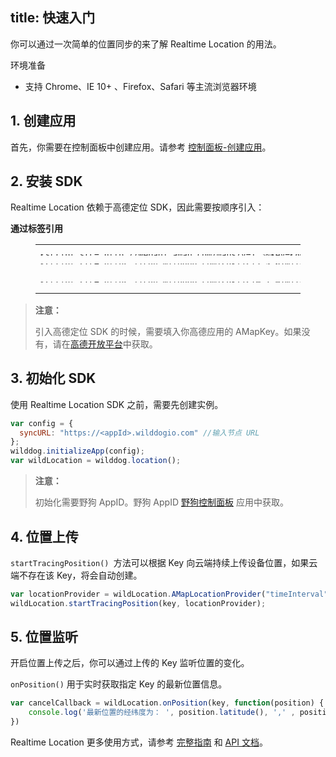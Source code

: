 title: 快速入门
---

你可以通过一次简单的位置同步的来了解 Realtime Location 的用法。

<div class="env">
    <p class="env-title">环境准备</p>
    <ul>
        <li>支持 Chrome、IE 10+ 、Firefox、Safari 等主流浏览器环境 </li>
    </ul>
</div>

## 1. 创建应用

首先，你需要在控制面板中创建应用。请参考 [控制面板-创建应用](/console/creat.html)。

## 2. 安装 SDK

Realtime Location 依赖于高德定位 SDK，因此需要按顺序引入：

**通过标签引用**

<figure class="highlight html"><table style='line-height:0.1'><tbody><tr><td class="code"><pre><div class="line"><span class="tag">&lt;<span class="name">script</span> <span class="attr">src</span>=<span class="string">&quot;<span>ht</span>tp://webapi.amap.com/maps?v=1.3&key=&lt;AMapKey&gt;&quot;</span>&gt;</span><span class="undefined"></span><span class="tag">&lt;/<span class="name">script</span>&gt;</span></div></pre><pre><div class="line"><span class="tag">&lt;<span class="name">script</span> <span class="attr">src</span>=<span class="string">&quot;<span>ht</span>tps://cdn.wilddog.com/sdk/js/<span class="sync_web_v">2.5.6</span>/wilddog.js&quot;</span>&gt;</span><span class="undefined"></span><span class="tag">&lt;/<span class="name">script</span>&gt;</span></div></pre><br><pre><div class="line"><span class="tag">&lt;<span class="name">script</span> <span class="attr">src</span>=<span class="string">&quot;<span>ht</span>tps://cdn.wilddog.com/sdk/js/<span class="location_web_v">0.1.0</span>/wilddog-location.js&quot;</span>&gt;</span><span class="undefined"></span><span class="tag">&lt;/<span class="name">script</span>&gt;</span></div></pre></td></tr></tbody></table></figure>

<blockquote class="warning">
  <p><strong>注意：</strong></p>

引入高德定位 SDK 的时候，需要填入你高德应用的 AMapKey。如果没有，请在[高德开放平台](http://lbs.amap.com/)中获取。

</blockquote>

## 3. 初始化 SDK

使用 Realtime Location SDK 之前，需要先创建实例。

```javascript
var config = {
  syncURL: "https://<appId>.wilddogio.com" //输入节点 URL
};
wilddog.initializeApp(config);
var wildLocation = wilddog.location();
```
<blockquote class="warning">
  <p><strong>注意：</strong></p>

初始化需要野狗 AppID。野狗 AppID [野狗控制面板](https://www.wilddog.com/dashboard/) 应用中获取。


</blockquote>

## 4. 位置上传

`startTracingPosition() `方法可以根据 Key 向云端持续上传设备位置，如果云端不存在该 Key，将会自动创建。

```javascript
var locationProvider = wildLocation.AMapLocationProvider("timeInterval", 5000);
wildLocation.startTracingPosition(key, locationProvider);
```
## 5. 位置监听

开启位置上传之后，你可以通过上传的 Key 监听位置的变化。

`onPosition()`  用于实时获取指定 Key 的最新位置信息。

```javascript
var cancelCallback = wildLocation.onPosition(key, function(position) {
    console.log('最新位置的经纬度为： ', position.latitude(), ',' , position.longitude());
})
```


Realtime Location 更多使用方式，请参考 [完整指南](/location/Web/guide/install-sdk.html) 和  [API 文档](/location/Web/api/AMapLocationProvider.html)。
